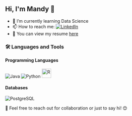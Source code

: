 ## Hi, I'm Mandy 👋

- 🌱 I’m currently learning Data Science
- 📫 How to reach me: [![LinkedIn](https://img.shields.io/badge/LinkedIn-Mandy-blue?style=flat-square&logo=linkedin)](https://www.linkedin.com/in/mandy-shin-0ba004295) 
- 📄 You can view my resume [here](https://docs.google.com/document/d/1KHV7Cm_pajebVWTGeqy-sXWBsWDo5IX6/edit)

### 🛠️ Languages and Tools

#### Programming Languages

![Java](https://img.shields.io/badge/Java-007396?style=flat-square&logo=java&logoColor=white)
![Python](https://img.shields.io/badge/Python-3776AB?style=flat-square&logo=python&logoColor=white)
<img src="https://upload.wikimedia.org/wikipedia/commons/1/1b/R_logo.svg" alt="R" width="30"/>

#### Databases
![PostgreSQL](https://img.shields.io/badge/PostgreSQL-4169E1?style=flat-square&logo=postgresql&logoColor=white)


💬 Feel free to reach out for collaboration or just to say hi! 😊
